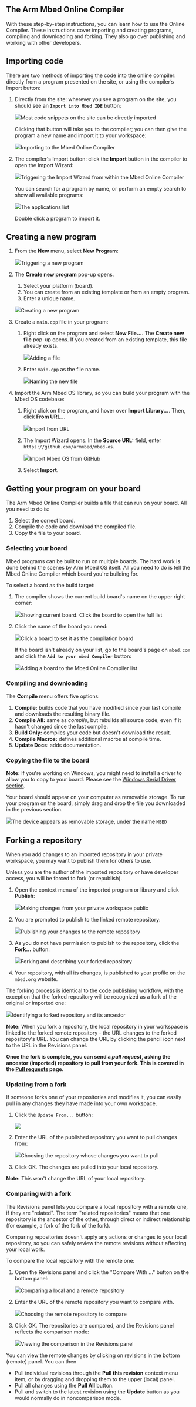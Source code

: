 <h2 id="mbed-online-compiler">The Arm Mbed Online Compiler</h2>

With these step-by-step instructions, you can learn how to use the Online Compiler. These instructions cover importing and creating programs, compiling and downloading and forking. They also go over publishing and working with other developers.

## Importing code

There are two methods of importing the code into the online compiler: directly from a program presented on the site, or using the compiler’s Import button:

1. Directly from the site: wherever you see a program on the site, you should see an **`Import into Mbed IDE`** button:

	<span class="images">![](https://s3-us-west-2.amazonaws.com/mbed-os-docs-images/import_button_site.png)<span>Most code snippets on the site can be directly imported</span></span>

	Clicking that button will take you to the compiler; you can then give the program a new name and import it to your workspace:

	<span class="images">![](https://s3-us-west-2.amazonaws.com/mbed-os-docs-images/import_popup.png)<span>Importing to the Mbed Online Compiler</span></span>


1. The compiler's Import button: click the **Import** button in the compiler to open the Import Wizard:

	<span class="images">![](https://s3-us-west-2.amazonaws.com/mbed-os-docs-images/import_button_comp.png)<span>Triggering the Import Wizard from within the Mbed Online Compiler</span></span>

	You can search for a program by name, or perform an empty search to show all available programs:

	<span class="images">![](https://s3-us-west-2.amazonaws.com/mbed-os-docs-images/all_programs.png)<span>The applications list</span></span>

	Double click a program to import it.

## Creating a new program

1. From the **New** menu, select **New Program**:

	<span class="images">![](https://s3-us-west-2.amazonaws.com/mbed-os-docs-images/new.png)<span>Triggering a new program</span>

1. The **Create new program** pop-up opens.
	1. Select your platform (board).
	1. You can create from an existing template or from an empty program.
	1. Enter a unique name.

	<span class="images">![](https://s3-us-west-2.amazonaws.com/mbed-os-docs-images/new_program.png)<span>Creating a new program</span></span>

1. Create a `main.cpp` file in your program:
	1. Right click on the program and select **New File...**. The **Create new file** pop-up opens. If you created from an existing template, this file already exists.

		<span class="images">![](https://s3-us-west-2.amazonaws.com/mbed-os-docs-images/new_file.png)<span>Adding a file</span></span>

	1. Enter `main.cpp` as the file name.

		<span class="images">![](https://s3-us-west-2.amazonaws.com/mbed-os-docs-images/main_cpp.png)<span>Naming the new file</span></span>

1. Import the Arm Mbed OS library, so you can build your program with the Mbed OS codebase:
	1. Right click on the program, and hover over **Import Library...**. Then, click **From URL...**

        <span class="images">![](https://s3-us-west-2.amazonaws.com/mbed-os-docs-images/import_from_url.PNG)<span>Import from URL</span></span>

	1. The Import Wizard opens. In the **Source URL:** field, enter `https://github.com/armmbed/mbed-os`.

        <span class="images">![](https://s3-us-west-2.amazonaws.com/mbed-os-docs-images/import_wizard.PNG)<span>Import Mbed OS from GitHub</span></span>

    1. Select **Import**.

## Getting your program on your board

The Arm Mbed Online Compiler builds a file that can run on your board. All you need to do is:

1. Select the correct board.
1. Compile the code and download the compiled file.
1. Copy the file to your board.

### Selecting your board

Mbed programs can be built to run on multiple boards. The hard work is done behind the scenes by Arm Mbed OS itself. All you need to do is tell the Mbed Online Compiler which board you're building for.

To select a board as the build target:

1. The compiler shows the current build board's name on the upper right corner:

	<span class="images">![](https://s3-us-west-2.amazonaws.com/mbed-os-docs-images/show_board.png)<span>Showing current board. Click the board to open the full list</span></span>

1. Click the name of the board you need:

	<span class="images">![](https://s3-us-west-2.amazonaws.com/mbed-os-docs-images/select_board.png)<span>Click a board to set it as the compilation board</span></span>

	If the board isn't already on your list, go to the board's page on `mbed.com` and click the **`Add to your mbed Compiler`** button:

	<span class="images">![](https://s3-us-west-2.amazonaws.com/mbed-os-docs-images/add_board.png)<span>Adding a board to the Mbed Online Compiler list</span></span>

### Compiling and downloading

The **Compile** menu offers five options:

1. **Compile:** builds code that you have modified since your last compile and downloads the resulting binary file.
1. **Compile All:** same as *compile*, but rebuilds all source code, even if it hasn't changed since the last compile.
1. **Build Only:** compiles your code but doesn't download the result.
1. **Compile Macros:** defines additional macros at compile time.
1. **Update Docs**: adds documentation.

### Copying the file to the board

<span class="notes">**Note:** If you're working on Windows, you might need to install a driver to allow you to copy to your board. Please see the [Windows Serial Driver section](/docs/v5.6/tutorials/serial-communication.html).</span>

Your board should appear on your computer as removable storage. To run your program on the board, simply drag and drop the file you downloaded in the previous section.

<span class="images">![](https://s3-us-west-2.amazonaws.com/mbed-os-docs-images/device_on_mac.png)<span>The device appears as removable storage, under the name `MBED`</span></span>

## Forking a repository

When you add changes to an imported repository in your private workspace, you may want to publish them for others to use.

Unless you are the author of the imported repository or have developer access, you will be forced to fork (or republish).

1. Open the context menu of the imported program or library and click **Publish**:

	<span class="images">![](https://s3-us-west-2.amazonaws.com/mbed-os-docs-images/publish.png)<span>Making changes from your private workspace public</span></span>

1. You are prompted to publish to the linked remote repository:

	<span class="images">![](https://s3-us-west-2.amazonaws.com/mbed-os-docs-images/publish_prompt.png)<span>Publishing your changes to the remote repository</span></span>

1. As you do not have permission to publish to the repository, click the **Fork...** button:

	<span class="images">![](https://s3-us-west-2.amazonaws.com/mbed-os-docs-images/fork.png)<span>Forking and describing your forked repository</span></span>

1. Your repository, with all its changes, is published to your profile on the `mbed.org` website.

The forking process is identical to the [code publishing](/docs/v5.6/tutorials/publishing-code.html) workflow, with the exception that the forked repository will be recognized as a fork of the original or imported one:

<span class="images">![](https://s3-us-west-2.amazonaws.com/mbed-os-docs-images/fork_indication.png)<span>Identifying a forked repository and its ancestor</span></span>

<span class="notes">**Note:** When you fork a repository, the local repository in your workspace is linked to the forked remote repository - the URL changes to the forked repository's URL. You can change the URL by clicking the pencil icon next to the URL in the Revisions panel.</span>

**Once the fork is complete, you can send a *pull request*, asking the ancestor (imported) repository to pull from your fork. This is covered in the [Pull requests](/docs/v5.6/tutorials/pr-tutorial.html) page.**

### Updating from a fork

If someone forks one of your repositories and modifies it, you can easily pull in any changes they have made into your own workspace.

1. Click the `Update From...` button:

	<span class="images">![](https://s3-us-west-2.amazonaws.com/mbed-os-docs-images/update_from.png)</span>

1. Enter the URL of the published repository you want to pull changes from:

	<span class="images">![](https://s3-us-west-2.amazonaws.com/mbed-os-docs-images/repo_url.png)<span>Choosing the repository whose changes you want to pull</span></span>

1. Click OK. The changes are pulled into your local repository.

<span class="notes">**Note:** This won't change the URL of your local repository.</span>

### Comparing with a fork

The Revisions panel lets you compare a local repository with a remote one, if they are "related". The term "related repositories" means that one repository is the ancestor of the other, through direct or indirect relationship (for example, a fork of the fork of the fork).

Comparing repositories doesn't apply any actions or changes to your local repository, so you can safely review the remote revisions without affecting your local work.

To compare the local repository with the remote one:

1. Open the Revisions panel and click the "Compare With ..." button on the bottom panel:

	<span class="images">![](https://s3-us-west-2.amazonaws.com/mbed-os-docs-images/compare_repo.png)<span>Comparing a local and a remote repository</span></span>

1. Enter the URL of the remote repository you want to compare with.

	<span class="images">![](https://s3-us-west-2.amazonaws.com/mbed-os-docs-images/repo_url_compare.png)<span>Choosing the remote repository to compare</span></span>

1. Click OK. The repositories are compared, and the Revisions panel reflects the comparison mode:

	<span class="images">![](https://s3-us-west-2.amazonaws.com/mbed-os-docs-images/comparing_repos.png)<span>Viewing the comparison in the Revisions panel</span></span>

You can view the remote changes by clicking on revisions in the bottom (remote) panel. You can then

- Pull individual revisions through the **Pull this revision** context menu item, or by dragging and dropping them to the upper (local) panel.
- Pull all changes using the **Pull All** button.
- Pull and switch to the latest revision using the **Update** button as you would normally do in noncomparison mode.
